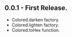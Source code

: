 ## 0.0.1 - First Release.

- Colored.darken factory.
- Colored.lighten factory.
- Colored.toHex function.
